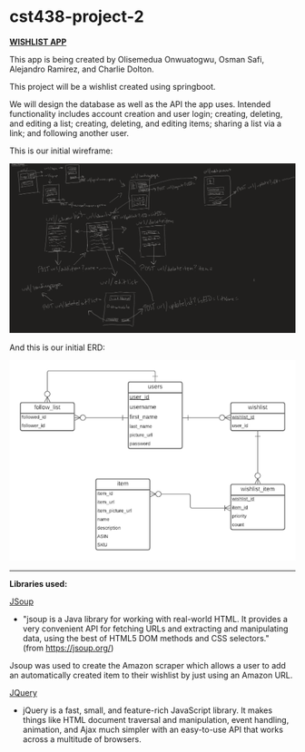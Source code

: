 # cst438-project-2

[**WISHLIST APP**](https://infinite-ravine-21110.herokuapp.com/)

This app is being created by Olisemedua Onwuatogwu, Osman Safi, Alejandro Ramirez, and Charlie Dolton.

This project will be a wishlist created using springboot.

We will design the database as well as the API the app uses. Intended functionality includes account creation and user login; creating, deleting, and editing a list; creating, deleting, and editing items; sharing a list via a link; and following another user. 

This is our initial wireframe:

<img src="wireframe.png">

And this is our initial ERD:

<img src="ERD.png">

---
**Libraries used:**

[JSoup](https://jsoup.org/)

- "jsoup is a Java library for working with real-world HTML. It provides a very convenient API for fetching URLs and extracting and manipulating data, using the best of HTML5 DOM methods and CSS selectors."   
(from https://jsoup.org/)   

Jsoup was used to create the Amazon scraper which allows a user to add an automatically created item to their wishlist by just using an Amazon URL.

[JQuery](https://jquery.com/)
- jQuery is a fast, small, and feature-rich JavaScript library. It makes things like HTML document traversal and manipulation, event handling, animation, and Ajax much simpler with an easy-to-use API that works across a multitude of browsers.
